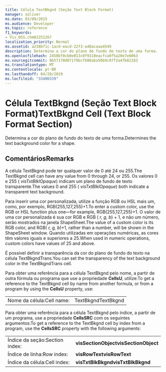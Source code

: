 ```yaml
---
title: Célula TextBkgnd (Seção Text Block Format)
manager: soliver
ms.date: 03/09/2015
ms.audience: Developer
ms.topic: reference
f1_keywords:
- Vis_DSS.chm82251267
localization_priority: Normal
ms.assetid: a238bf1c-1acd-eacd-22f3-a48acaaa4549
description: Determina a cor do plano de fundo do texto de uma forma.
ms.openlocfilehash: 2450bf0cb0e013c0f9310eacfca0f5a20e7e6063
ms.sourcegitcommit: 8657170d071f9bcf680aba50b9c07f2a4fb82283
ms.translationtype: MT
ms.contentlocale: pt-BR
ms.lasthandoff: 04/28/2019
ms.locfileid: "33406539"
---
```

# <a name="textbkgnd-cell-text-block-format-section"></a><span data-ttu-id="72a2f-103">Célula TextBkgnd (Seção Text Block Format)</span><span class="sxs-lookup"><span data-stu-id="72a2f-103">TextBkgnd Cell (Text Block Format Section)</span></span>

<span data-ttu-id="72a2f-104">Determina a cor do plano de fundo do texto de uma forma.</span><span class="sxs-lookup"><span data-stu-id="72a2f-104">Determines the text background color for a shape.</span></span>
  
## <a name="remarks"></a><span data-ttu-id="72a2f-105">Comentários</span><span class="sxs-lookup"><span data-stu-id="72a2f-105">Remarks</span></span>

<span data-ttu-id="72a2f-106">A célula TextBkgnd pode ter qualquer valor de 0 até 24 ou 255.</span><span class="sxs-lookup"><span data-stu-id="72a2f-106">The TextBkgnd cell can have any value from 0 through 24, or 255.</span></span> <span data-ttu-id="72a2f-107">Os valores 0 e 255 ( *visTxtBlklOpaque*) indicam um plano de fundo de texto transparente.</span><span class="sxs-lookup"><span data-stu-id="72a2f-107">The values 0 and 255 ( *visTxtBlklOpaque*) both indicate a transparent text background.</span></span> 
  
<span data-ttu-id="72a2f-108">Para inserir uma cor personalizada, utilize a função RGB ou HSL mais um, como, por exemplo, RGB(255,127,255)+1.</span><span class="sxs-lookup"><span data-stu-id="72a2f-108">To enter a custom color, use the RGB or HSL function plus one—for example, RGB(255,127,255)+1.</span></span> <span data-ttu-id="72a2f-109">O valor de uma cor personalizada é sua cor RGB e RGB ( *r, g, b*) + 1, e não um número, serão mostrados na janela ShapeSheet.</span><span class="sxs-lookup"><span data-stu-id="72a2f-109">The value of a custom color is its RGB color, and RGB( *r, g, b*)+1, rather than a number, will be shown in the ShapeSheet window.</span></span> <span data-ttu-id="72a2f-110">Quando utilizadas em operações numéricas, as cores têm valores iguais e superiores a 25.</span><span class="sxs-lookup"><span data-stu-id="72a2f-110">When used in numeric operations, custom colors have values of 25 and above.</span></span> 
  
<span data-ttu-id="72a2f-111">É possível definir a transparência da cor do plano de fundo do texto na célula TextBkgndTrans.</span><span class="sxs-lookup"><span data-stu-id="72a2f-111">You can set the transparency of the text background color in the TextBkgndTrans cell.</span></span>
  
<span data-ttu-id="72a2f-112">Para obter uma referência para a célula TextBkgnd pelo nome, a partir de outra fórmula ou programa que use a propriedade **CellsU**, utilize:</span><span class="sxs-lookup"><span data-stu-id="72a2f-112">To get a reference to the TextBkgnd cell by name from another formula, or from a program by using the **CellsU** property, use:</span></span> 
  
|||
|:-----|:-----|
|<span data-ttu-id="72a2f-113">Nome da célula:</span><span class="sxs-lookup"><span data-stu-id="72a2f-113">Cell name:</span></span>  <br/> |<span data-ttu-id="72a2f-114">TextBkgnd</span><span class="sxs-lookup"><span data-stu-id="72a2f-114">TextBkgnd</span></span>  <br/> |
   
<span data-ttu-id="72a2f-115">Para obter uma referência para a célula TextBkgnd pelo índice, a partir de um programa, use a propriedade **CellsSRC** com os seguintes argumentos:</span><span class="sxs-lookup"><span data-stu-id="72a2f-115">To get a reference to the TextBkgnd cell by index from a program, use the **CellsSRC** property with the following arguments:</span></span> 
  
|||
|:-----|:-----|
|<span data-ttu-id="72a2f-116">Índice da seção:</span><span class="sxs-lookup"><span data-stu-id="72a2f-116">Section index:</span></span>  <br/> |<span data-ttu-id="72a2f-117">**visSectionObject**</span><span class="sxs-lookup"><span data-stu-id="72a2f-117">**visSectionObject**</span></span> <br/> |
|<span data-ttu-id="72a2f-118">Índice de linha:</span><span class="sxs-lookup"><span data-stu-id="72a2f-118">Row index:</span></span>  <br/> |<span data-ttu-id="72a2f-119">**visRowText**</span><span class="sxs-lookup"><span data-stu-id="72a2f-119">**visRowText**</span></span> <br/> |
|<span data-ttu-id="72a2f-120">Índice da célula:</span><span class="sxs-lookup"><span data-stu-id="72a2f-120">Cell index:</span></span>  <br/> |<span data-ttu-id="72a2f-121">**visTxtBlkBkgnd**</span><span class="sxs-lookup"><span data-stu-id="72a2f-121">**visTxtBlkBkgnd**</span></span> <br/> |
   

